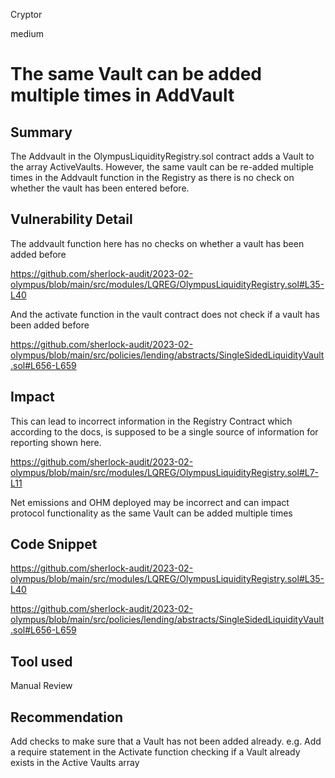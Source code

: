 Cryptor

medium

# The same Vault can be added multiple times in AddVault

## Summary
The Addvault in the OlympusLiquidityRegistry.sol contract adds a Vault to the array ActiveVaults. However, the same vault can be re-added multiple times in the Addvault function in the Registry as there is no check on whether the vault has been entered before. 

## Vulnerability Detail

The addvault function here has no checks on whether a vault has been added before 

https://github.com/sherlock-audit/2023-02-olympus/blob/main/src/modules/LQREG/OlympusLiquidityRegistry.sol#L35-L40

And the activate function in the vault contract does not check if a vault has been added before 

https://github.com/sherlock-audit/2023-02-olympus/blob/main/src/policies/lending/abstracts/SingleSidedLiquidityVault.sol#L656-L659




## Impact
This can lead to incorrect information in the Registry Contract which according to the docs,  is supposed to be a single source of information for reporting shown here.

https://github.com/sherlock-audit/2023-02-olympus/blob/main/src/modules/LQREG/OlympusLiquidityRegistry.sol#L7-L11

Net emissions and OHM deployed may be incorrect and can impact protocol functionality as the same Vault can be added multiple times



## Code Snippet

https://github.com/sherlock-audit/2023-02-olympus/blob/main/src/modules/LQREG/OlympusLiquidityRegistry.sol#L35-L40

https://github.com/sherlock-audit/2023-02-olympus/blob/main/src/policies/lending/abstracts/SingleSidedLiquidityVault.sol#L656-L659




## Tool used

Manual Review

## Recommendation
Add checks to make sure that a Vault has not been added already. e.g. Add a require statement in the Activate function checking if a Vault already exists in the Active Vaults array
